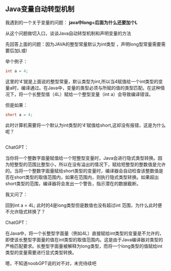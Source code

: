 ## Java变量自动转型机制
我遇到的一个关于变量的问题：
**java中long=后面为什么还要加个L**

从这个问题做切入口，谈谈Java自动转型机制和声明变量的方法

先回答上面的问题：因为JAVA的整型常量默认为int类型 ，声明long型常量需要需要后加L或l

举个例子：
```java
int a = 4;
```

这里的‘4’就是上面说的整型常量，默认类型为int,所以当4赋值给一个int类型的变量a时，编译通过。在Java中，变量的类型必须与所赋的值的类型匹配。在这种情况下，将一个长整型值（4L）赋给一个整型变量（int a）会导致编译错误。

但是如果：
```java
short a = 4;
```
此时计算机需要将一个默认为int类型的‘4’赋值给short,这却没有报错，这是为什么呢？

##
ChatGPT：

当你将一个整数字面量赋值给一个短整型变量时，Java会进行隐式类型转换。因为短整型的范围比整型小，所以在没有溢出的情况下，赋给短整型的整数值是允许的。当将一个整数字面量赋给short类型的变量时，编译器会自动检查该整数值是否在short类型的取值范围内，如果在范围内，则执行隐式类型转换。如果超出short类型的范围，编译器将会发出一个警告，指示潜在的数据截断。

我又问了：

回到int a = 4L; 此时的4是long类型但是数值也没有超过int 范围，为什么此时便不允许隐式转换了？

ChatGPT：

在Java中，将一个长整型字面量（例如4L）直接赋给int类型的变量是不允许的，即使该长整型字面量的值在int类型的取值范围内。这是由于Java编译器对类型的严格匹配要求。长整型字面量被解释为long类型，而将一个long类型的值赋给int类型的变量需要进行显式类型转换。

嗯，不知道noobGPT说的对不对，未完待续吧
